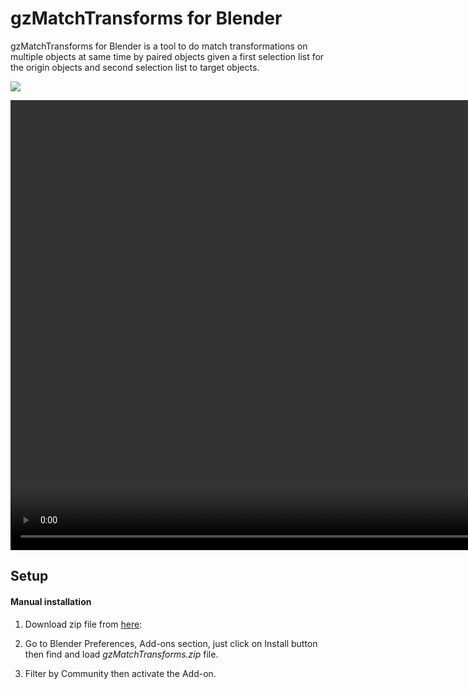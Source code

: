 # gzMatchTransforms for Blender
gzMatchTransforms for Blender is a tool to do match transformations on multiple objects at same time by paired objects given a first selection list for the origin objects and second selection list to target objects. 

<img src="https://github.com/AlbertoGZ-dev/gzMatchTransforms_Blender/blob/master/docs/gzMatchTransforms_showcase.mp4"></img>

<video width="1280" height="720" controls>
  <source src="movie.mp4" type="video/mp4">
 </video>

## Setup

#### Manual installation

1. Download zip file from <a href="https://github.com/AlbertoGZ-dev/gzMatchTransforms/archive/refs/heads/master.zip">here</a>:

2. Go to Blender Preferences, Add-ons section, just click on Install button then find and load *gzMatchTransforms.zip* file.

3. Filter by Community then activate the Add-on.
